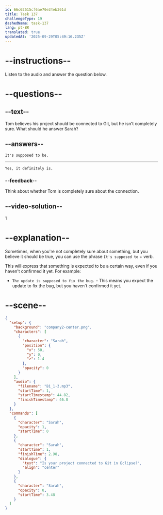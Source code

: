 ```yaml
---
id: 66c62515cf6ae70e34eb361d
title: Task 137
challengeType: 19
dashedName: task-137
lang: pt-BR
translated: true
updatedAt: '2025-09-29T05:49:16.235Z'
---
```


<!-- Audio Reference:
Sarah: Is your project connected to Git in Eclipse? -->

# --instructions--

Listen to the audio and answer the question below.

# --questions--

## --text--

Tom believes his project should be connected to Git, but he isn't completely sure. What should he answer Sarah?

## --answers--

`It's supposed to be.`

---

`Yes, it definitely is.`

### --feedback--

Think about whether Tom is completely sure about the connection.
  
## --video-solution--

1

# --explanation--

Sometimes, when you're not completely sure about something, but you believe it should be true, you can use the phrase `It's supposed to` + verb. 

This will express that something is expected to be a certain way, even if you haven't confirmed it yet. For example:

- `The update is supposed to fix the bug.` - This means you expect the update to fix the bug, but you haven't confirmed it yet.

# --scene--

```json
{
  "setup": {
    "background": "company2-center.png",
    "characters": [
      {
        "character": "Sarah",
        "position": {
          "x": 50,
          "y": 0,
          "z": 1.4
        },
        "opacity": 0
      }
    ],
    "audio": {
      "filename": "B1_1-3.mp3",
      "startTime": 1,
      "startTimestamp": 44.82,
      "finishTimestamp": 46.8
    }
  },
  "commands": [
    {
      "character": "Sarah",
      "opacity": 1,
      "startTime": 0
    },
    {
      "character": "Sarah",
      "startTime": 1,
      "finishTime": 2.98,
      "dialogue": {
        "text": "Is your project connected to Git in Eclipse?",
        "align": "center"
      }
    },
    {
      "character": "Sarah",
      "opacity": 0,
      "startTime": 3.48
    }
  ]
}
```
